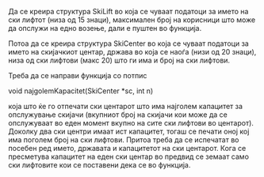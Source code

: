 Да се креира структура SkiLift во која се чуваат податоци за името на ски лифтот (низа од 15 знаци), максимален број на корисници што може да опслужи на едно возење, дали е пуштен во функција.

Потоа да се креирa структура SkiCenter во која се чуваат податоци за името на скијачкиот центар, држава во која се наоѓа (низи од 20 знаци), низа од ски лифтови (макс 20) што ги има и број на ски лифтови.

Треба да се направи функција со потпис

void najgolemKapacitet(SkiCenter *sc, int n)

која што ќе го отпечати ски центарот што има најголем капацитет за опслужување скијачи (вкупниот број на скијачи кои може да се опслужуваат во еден момент вкупно на сите ски лифтови во центарот). Доколку два ски центри имаат ист капацитет, тогаш се печати оној кој има поголем број на ски лифтови. Притоа треба да се испечатат во посебен ред името, државата и капацитетот на ски центарот. Кога се пресметува капацитет на еден ски центар во предвид се земаат само ски лифтовите кои се поставени дека се во функција.